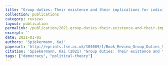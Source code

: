```yaml
---
title: "Group duties: Their existence and their implications for individuals, by Stephanie Collins"
collection: publications
category: reviews
layout: publication
permalink: /publication/2021-group-duties-their-existence-and-their-implication
excerpt: ''
date: 2021-01-01
authors: 'Spiekermann, Kai'
paperurl: 'http://eprints.lse.ac.uk/103089/1/Book_Review_Group_Duties_Spiekermann_web.pdf'
citation: 'Spiekermann, Kai (2021) "Group duties: Their existence and their implications for individuals, by Stephanie Collins".'
tags: ["democracy", "political-theory"]
---
```


